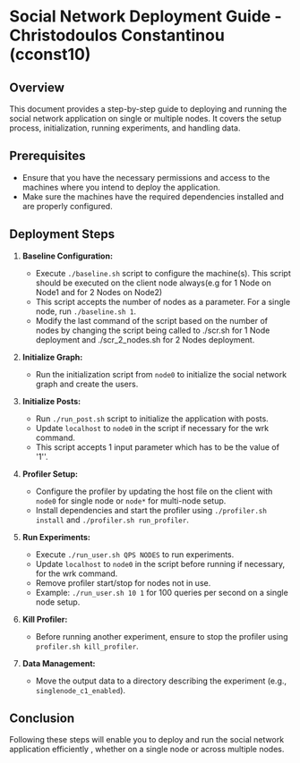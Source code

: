 # Social Network Deployment Guide - Christodoulos Constantinou (cconst10)

## Overview

This document provides a step-by-step guide to deploying and running the social network application on single or multiple nodes. It covers the setup process, initialization, running experiments, and handling data.

## Prerequisites

- Ensure that you have the necessary permissions and access to the machines where you intend to deploy the application.
- Make sure the machines have the required dependencies installed and are properly configured.

## Deployment Steps

1. **Baseline Configuration:**
   - Execute `./baseline.sh` script to configure the machine(s). This script should be executed on the client node always(e.g for 1 Node on Node1 and for 2 Nodes on Node2) 
   - This script accepts the number of nodes as a parameter. For a single node, run `./baseline.sh 1`.
   - Modify the last command of the script based on the number of nodes by changing the script being called to ./scr.sh for 1 Node deployment and ./scr_2_nodes.sh for 2 Nodes deployment.
   
2. **Initialize Graph:**
   - Run the initialization script from `node0` to initialize the social network graph and create the users.

3. **Initialize Posts:**
   - Run `./run_post.sh` script to initialize the application with posts.
   - Update `localhost` to `node0` in the script if necessary for the wrk command.
   - This script accepts 1 input parameter which has to be the value of '1''.
   
4. **Profiler Setup:**
   - Configure the profiler by updating the host file on the client with `node0` for single node or `node*` for multi-node setup.
   - Install dependencies and start the profiler using `./profiler.sh install` and `./profiler.sh run_profiler`.

5. **Run Experiments:**
   - Execute `./run_user.sh QPS NODES` to run experiments.
   - Update `localhost` to `node0` in the script before running if necessary, for the wrk command.
   - Remove profiler start/stop for nodes not in use.
   - Example: `./run_user.sh 10 1` for 100 queries per second on a single node setup.

6. **Kill Profiler:**
   - Before running another experiment, ensure to stop the profiler using `profiler.sh kill_profiler`.

7. **Data Management:**
   - Move the output data to a directory describing the experiment (e.g., `singlenode_c1_enabled`).

## Conclusion

Following these steps will enable you to deploy and run the social network application efficiently , whether on a single node or across multiple nodes.

